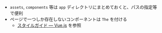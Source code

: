 - `assets`, `components` 等は `app` ディレクトリにまとめておくと、パスの指定等で便利
- ページで一つしか存在しないコンポーネントは `The` を付ける
  - [スタイルガイド — Vue.js](https://jp.vuejs.org/v2/style-guide/index.html) を参照
